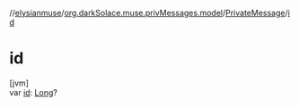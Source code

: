 //[elysianmuse](../../../index.md)/[org.darkSolace.muse.privMessages.model](../index.md)/[PrivateMessage](index.md)/[id](id.md)

# id

[jvm]\
var [id](id.md): [Long](https://kotlinlang.org/api/latest/jvm/stdlib/kotlin/-long/index.html)?
